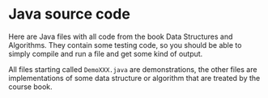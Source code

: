 # Java source code #

Here are Java files with all code from the book Data Structures and Algorithms. They contain some testing code, so you should be able to simply compile and run a file and get some kind of output.

All files starting called `DemoXXX.java` are demonstrations, the other files are implementations of some data structure or algorithm that are treated by the course book.


